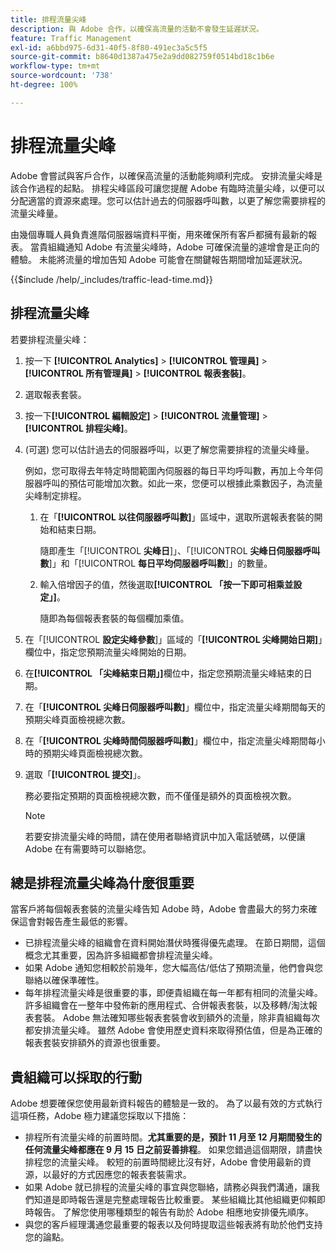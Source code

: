 ```yaml
---
title: 排程流量尖峰
description: 與 Adobe 合作，以確保高流量的活動不會發生延遲狀況。
feature: Traffic Management
exl-id: a6bbd975-6d31-40f5-8f80-491ec3a5c5f5
source-git-commit: b8640d1387a475e2a9dd082759f0514bd18c1b6e
workflow-type: tm+mt
source-wordcount: '738'
ht-degree: 100%

---
```


# 排程流量尖峰

Adobe 會嘗試與客戶合作，以確保高流量的活動能夠順利完成。 安排流量尖峰是該合作過程的起點。 排程尖峰區段可讓您提醒 Adobe 有臨時流量尖峰，以便可以分配適當的資源來處理。您可以估計過去的伺服器呼叫數，以更了解您需要排程的流量尖峰量。

由幾個專職人員負責進階伺服器端資料平衡，用來確保所有客戶都擁有最新的報表。 當貴組織通知 Adobe 有流量尖峰時，Adobe 可確保流量的遽增會是正向的體驗。 未能將流量的增加告知 Adobe 可能會在關鍵報告期間增加延遲狀況。

{{$include /help/_includes/traffic-lead-time.md}}

## 排程流量尖峰

若要排程流量尖峰：

1. 按一下 **[!UICONTROL Analytics]** > **[!UICONTROL 管理員]** > **[!UICONTROL 所有管理員]** > **[!UICONTROL 報表套裝]**。
1. 選取報表套裝。
1. 按一下&#x200B;**[!UICONTROL 編輯設定]** > **[!UICONTROL 流量管理]** > **[!UICONTROL 排程尖峰]**。
1. (可選) 您可以估計過去的伺服器呼叫，以更了解您需要排程的流量尖峰量。

   例如，您可取得去年特定時間範圍內伺服器的每日平均呼叫數，再加上今年伺服器呼叫的預估可能增加次數。如此一來，您便可以根據此乘數因子，為流量尖峰制定排程。

   1. 在「**[!UICONTROL 以往伺服器呼叫數]**」區域中，選取所選報表套裝的開始和結束日期。

      隨即產生「[!UICONTROL **尖峰日**]」、「[!UICONTROL **尖峰日伺服器呼叫數**]」和「[!UICONTROL **每日平均伺服器呼叫數**]」的數量。

   1. 輸入倍增因子的值，然後選取&#x200B;**[!UICONTROL 「按一下即可相乘並設定」]**。

      隨即為每個報表套裝的每個欄加乘值。
1. 在「[!UICONTROL **設定尖峰參數**]」區域的「**[!UICONTROL 尖峰開始日期]**」欄位中，指定您預期流量尖峰開始的日期。
1. 在&#x200B;**[!UICONTROL 「尖峰結束日期」]**&#x200B;欄位中，指定您預期流量尖峰結束的日期。
1. 在「**[!UICONTROL 尖峰日伺服器呼叫數]**」欄位中，指定流量尖峰期間每天的預期尖峰頁面檢視總次數。
1. 在「**[!UICONTROL 尖峰時間伺服器呼叫數]**」欄位中，指定流量尖峰期間每小時的預期尖峰頁面檢視總次數。
1. 選取「**[!UICONTROL 提交]**」。

   務必要指定預期的頁面檢視總次數，而不僅僅是額外的頁面檢視次數。

   >[!NOTE]
   >
   >若要安排流量尖峰的時間，請在使用者聯絡資訊中加入電話號碼，以便讓 Adobe 在有需要時可以聯絡您。

## 總是排程流量尖峰為什麼很重要

當客戶將每個報表套裝的流量尖峰告知 Adobe 時，Adobe 會盡最大的努力來確保這會對報告產生最低的影響。

* 已排程流量尖峰的組織會在資料開始潛伏時獲得優先處理。 在節日期間，這個概念尤其重要，因為許多組織都會排程流量尖峰。
* 如果 Adobe 通知您相較於前幾年，您大幅高估/低估了預期流量，他們會與您聯絡以確保準確性。
* 每年排程流量尖峰是很重要的事，即便貴組織在每一年都有相同的流量尖峰。 許多組織會在一整年中發佈新的應用程式、合併報表套裝，以及移轉/淘汰報表套裝。 Adobe 無法確知哪些報表套裝會收到額外的流量，除非貴組織每次都安排流量尖峰。 雖然 Adobe 會使用歷史資料來取得預估值，但是為正確的報表套裝安排額外的資源也很重要。

## 貴組織可以採取的行動

Adobe 想要確保您使用最新資料報告的體驗是一致的。 為了以最有效的方式執行這項任務，Adobe 極力建議您採取以下措施：

* 排程所有流量尖峰的前置時間。**尤其重要的是，預計 11 月至 12 月期間發生的任何流量尖峰都應在 9 月 15 日之前妥善排程**。 如果您錯過這個期限，請盡快排程您的流量尖峰。 較短的前置時間總比沒有好，Adobe 會使用最新的資源，以最好的方式因應您的報表套裝需求。
* 如果 Adobe 就已排程的流量尖峰的事宜與您聯絡，請務必與我們溝通，讓我們知道是即時報告還是完整處理報告比較重要。 某些組織比其他組織更仰賴即時報告。 了解您使用哪種類型的報告有助於 Adobe 相應地安排優先順序。
* 與您的客戶經理溝通您最重要的報表以及何時提取這些報表將有助於他們支持您的論點。
